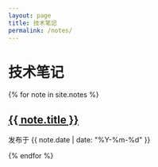 ```yaml
---
layout: page
title: 技术笔记
permalink: /notes/
---
```


<h1>技术笔记</h1>

<div class="note-list">
  {% for note in site.notes %}
    <div class="note-item">
      <h2><a href="{{ note.url }}">{{ note.title }}</a></h2>
      <p class="post-meta">发布于 {{ note.date | date: "%Y-%m-%d" }}</p>
    </div>
  {% endfor %}
</div>